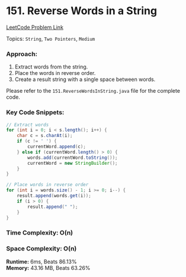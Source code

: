 # 151. Reverse Words in a String

[LeetCode Problem Link](https://leetcode.com/problems/reverse-words-in-a-string/description/?envType=study-plan-v2&envId=leetcode-75)

Topics: `String`, `Two Pointers`, `Medium`

### Approach:
1. Extract words from the string.
2. Place the words in reverse order.
3. Create a result string with a single space between words.

Please refer to the `151.ReverseWordsInString.java` file for the complete code.

### Key Code Snippets:

```java
// Extract words
for (int i = 0; i < s.length(); i++) {
    char c = s.charAt(i);
    if (c != ' ') {
        currentWord.append(c);
    } else if (currentWord.length() > 0) {
        words.add(currentWord.toString());
        currentWord = new StringBuilder();
    }
}
```

```java
// Place words in reverse order
for (int i = words.size() - 1; i >= 0; i--) {
    result.append(words.get(i));
    if (i > 0) {
        result.append(" ");
    }
}
```

### Time Complexity: O(n)

### Space Complexity: O(n)

**Runtime:** 6ms, Beats 86.13%  
**Memory:** 43.16 MB, Beats 63.26%
